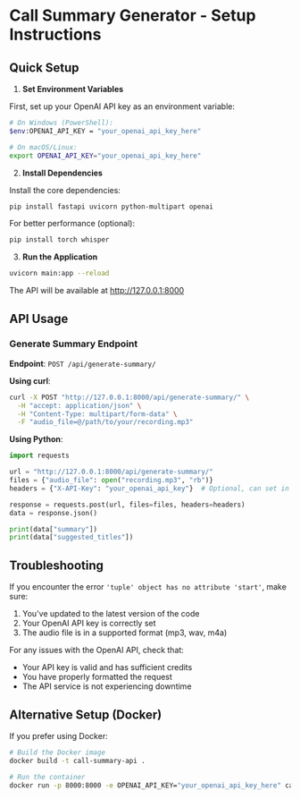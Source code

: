# Call Summary Generator - Setup Instructions

## Quick Setup

1. **Set Environment Variables**

First, set up your OpenAI API key as an environment variable:

```bash
# On Windows (PowerShell):
$env:OPENAI_API_KEY = "your_openai_api_key_here"

# On macOS/Linux:
export OPENAI_API_KEY="your_openai_api_key_here"
```

2. **Install Dependencies**

Install the core dependencies:

```bash
pip install fastapi uvicorn python-multipart openai
```

For better performance (optional):
```bash
pip install torch whisper
```

3. **Run the Application**

```bash
uvicorn main:app --reload
```

The API will be available at http://127.0.0.1:8000

## API Usage

### Generate Summary Endpoint

**Endpoint**: `POST /api/generate-summary/`

**Using curl**:
```bash
curl -X POST "http://127.0.0.1:8000/api/generate-summary/" \
  -H "accept: application/json" \
  -H "Content-Type: multipart/form-data" \
  -F "audio_file=@/path/to/your/recording.mp3"
```

**Using Python**:
```python
import requests

url = "http://127.0.0.1:8000/api/generate-summary/"
files = {"audio_file": open("recording.mp3", "rb")}
headers = {"X-API-Key": "your_openai_api_key"}  # Optional, can set in environment instead

response = requests.post(url, files=files, headers=headers)
data = response.json()

print(data["summary"])
print(data["suggested_titles"])
```

## Troubleshooting

If you encounter the error `'tuple' object has no attribute 'start'`, make sure:

1. You've updated to the latest version of the code
2. Your OpenAI API key is correctly set
3. The audio file is in a supported format (mp3, wav, m4a)

For any issues with the OpenAI API, check that:
- Your API key is valid and has sufficient credits
- You have properly formatted the request
- The API service is not experiencing downtime

## Alternative Setup (Docker)

If you prefer using Docker:

```bash
# Build the Docker image
docker build -t call-summary-api .

# Run the container
docker run -p 8000:8000 -e OPENAI_API_KEY="your_openai_api_key_here" call-summary-api
```